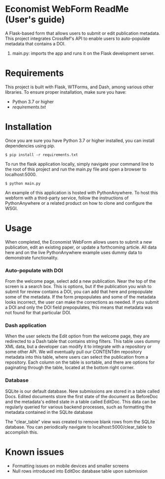 # Economist WebForm ReadMe (User's guide)
A Flask-based form that allows users to submit or edit publication metadata. This project integrates CrossRef's API to enable users to auto-populate metadata that contains a DOI.
1) main.py: imports the app and runs it on the Flask development server.

# Requirements
This project is built with Flask, WTForms, and Dash, among various other libraries. To ensure proper installation, make sure you have:
- Python 3.7 or higher
- *requirements.txt*

# Installation 

Once you are sure you have Python 3.7 or higher installed, you can install dependencies using pip.

~~~(.bash)
$ pip install -r requirements.txt
~~~

To run the flask application locally, simply navigate your command line to the root of this project and run the main.py file and open a browser to localhost:5000.

~~~(.bash)
$ python main.py
~~~

An example of this application is hosted with PythonAnywhere.  To host this webform with a third-party service, follow the instructions of PythonAnywhere or a related product on how to clone and configure the WSGI.


# Usage
When completed, the Economist WebForm allows users to submit a new publication, edit an existing paper, or update a forthcoming article. All data here and on the live PythonAnywhere example uses dummy data to demonstrate functionality.

### Auto-populate with DOI

From the welcome page, select add a new publication. Near the top of the screen is a search box. This is options, but if the publication you wish to submit for review contains a DOI, you can add that here and prepopulate some of the metadata. If the form prepopulates and some of the metadata looks incorrect, the user can make the corrections as needed. If you submit a DOI and only the DOI field prepopulates, this means that metadata was not found for that particular DOI.

### Dash application

When the user selects the Edit option from the welcome page, they are redirected to a Dash table that contains string filters. This table uses dummy XML data, but a developer can modify it to integrate with a repository or some other API. We will eventually pull our CONTENTdm repository metadata into this table, where users can select the publication from a repository. Each column on the table is sortable, and there are options for paginating through the table, located at the bottom right corner.

### Database

SQLite is our default database. New submissions are stored in a table called Docs. Edited documents store the first state of the document as BeforeDoc and the metadata's edited state in a table called EditDoc. This data can be regularly queried for various backend processes, such as formatting the metadata contained in the SQLite database

The "clear_table" view was created to remove blank rows from the SQLite database. You can periodically navigate to localhost:5000/clear_table to accomplish this.


# Known issues

- Formatting issues on mobile devices and smaller screens
- Null rows introduced into EditDoc database table upon submission


